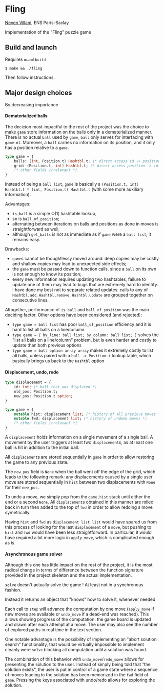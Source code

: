 # Fling

[Neven Villani](https://github.com/Vanille-N), ENS Paris-Saclay

Implementation of the "Fling" puzzle game

## Build and launch

Requires `ocamlbuild`

```
$ make && ./fling
```
Then follow instructions.

## Major design choices
By decreasing importance

#### Dematerialized balls

The decicion most impactful to the rest of the project was the choice to make `game` store information on the balls only in a dematerialized manner. There is no actual `ball` used by `game`, `ball` only serves for interfacing with `game.ml`. Moreover, a `ball` carries no information on its position, and it only has a position relative to a `game`.

```ocaml
type game = {
    balls: (int, Position.t) Hashtbl.t; (* direct access id -> position *)
    grid: (Position.t, int) Hashtbl.t; (* direct access position -> id *)
    (* other fields irrelevant *)
}
```

Instead of being a `ball list`, `game` is basically a `(Position.t, int) Hashtbl.t * (int, Position.t) Hashtbl.t` (with some more auxiliary information).

Advantages:
- `is_ball` is a simple O(1) hashtable lookup;
- so is `ball_of_position`;
- alternating between iterations on balls and positions as done in moves is straightforward as well;
- although `get_balls` is not as immediate as if `game` were a `ball list`, it remains easy.

Drawbacks:
- `game`s cannot be thoughtlessy moved around: deep copies may be costly and shallow copies may lead to unexpected side effects;
- the `game` must be passed down to function calls, since a `ball` on its own is not enough to know its position;
- every new information requires updating two hashtables, failure to update one of them may lead to bugs that are extremely hard to identify. I have done my best not to separate related updates: calls to any of `Hashtbl.add`, `Hashtbl.remove`, `Hashtbl.update` are grouped together on consecutive lines.

Altogether, performance of `is_ball` and `ball_of_position` was the main deciding factor.
Other options have been considered (and rejected):
- `type game = ball list` has poor `ball_of_position` efficiency and it is hard to list all balls on a line/column
- `type game = { by_line: ball list; by_column: ball list; }` solves the "list all balls on a line/column" problem, but is even harder and costly to update than both previous options
- `type game = ball option array array` makes it extremely costly to list all balls, unless paired with a `ball -> Position.t` lookup table, which basically brings us back to the `Hashtbl` option

#### Displacement, undo, redo

```ocaml
type displacement = {
    id: int; (* ball that was displaced *)
    old_pos: Position.t;
    new_pos: Position.t option;
}

type game = {
    mutable hist: displacement list; (* history of all previous moves *)
    mutable fwd: displacement list; (* history of undone moves *)
    (* other fields irrelevant *)
}
```

A `displacement` holds information on a single movement of a single ball. A movement by the user triggers at least two `displacement`s, as at least one ball is hit in addition to the initial ball.

All `displacement`s are stored sequentially in `game` in order to allow restoring the game to any previous state.

The `new_pos` field is `None` when the ball went off the edge of the grid, which leads to the following remark: any displacements caused by a single user move are stored sequentially in `hist` between two displacements with `None` for their `new_pos`.

To undo a move, we simply pop from the `game.hist` stack until either the end or a second `None`. All `displacement`s obtained in this manner are rolled back in turn then added to the top of `fwd` in order to allow redoing a move symetrically.

Having `hist` and `fwd` as `displacement list list` would have spared us from this process of looking for the last `displacement` of a `move`, but pushing to `hist` and `fwd` would have been less straightforward. In particular, it would have required a lot more logic in `apply_move`, which is complicated enough as is.

#### Asynchronous game solver

Although this one has little impact on the rest of the project, it is the most radical change in terms of difference between the function signature provided in the project skeleton and the actual implementation.

`solve` doesn't actually solve the game ! At least not in a synchronous fashion.

Instead it returns an object that "knows" how to solve it, whenever needed.

Each call to `step` will advance the computation by one move (`apply_move` if new moves are available or `undo_move` if a dead-end was reached). This allows showing progress of the computation: the game board is updated and drawn after each attempt at a move. The user may also see the number of explored paths in real time in the text section.

One notable advantage is the possibility of implementing an "abort solution search" functionality, that would be virtually impossible to implement cleanly were `solve` blocking all computation until a solution was found.

The combination of this behavior with `undo_move`/`redo_move` allows for presenting the solution to the user. Instead of simply being told that "the solution exists", the user is put in control of a game state where a sequence of moves leading to the solution has been memorized in the `fwd` field of `game`. Pressing the keys associated with undo/redo allows for exploring the solution.
